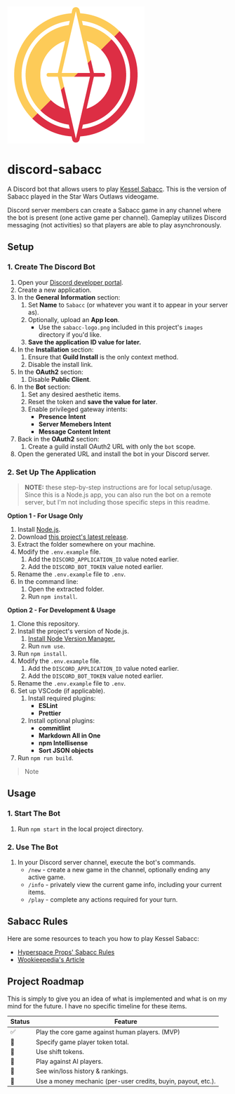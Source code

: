 ![alt text](https://github.com/ofolis/discord-sabacc/raw/main/images/sabacc-logo.png "Sabacc Logo")

# discord-sabacc

A Discord bot that allows users to play [Kessel Sabacc](https://starwars.fandom.com/wiki/Kessel_Sabacc). This is the version of Sabacc played in the Star Wars Outlaws videogame.

Discord server members can create a Sabacc game in any channel where the bot is present (one active game per channel). Gameplay utilizes Discord messaging (not activities) so that players are able to play asynchronously.

## Setup

### 1. Create The Discord Bot

1. Open your [Discord developer portal](https://discord.com/developers/applications).
2. Create a new application.
3. In the **General Information** section:
   1. Set **Name** to `Sabacc` (or whatever you want it to appear in your server as).
   2. Optionally, upload an **App Icon**.
      - Use the `sabacc-logo.png` included in this project's `images` directory if you'd like.
   3. **Save the application ID value for later.**
4. In the **Installation** section:
   1. Ensure that **Guild Install** is the only context method.
   2. Disable the install link.
5. In the **OAuth2** section:
   1. Disable **Public Client**.
6. In the **Bot** section:
   1. Set any desired aesthetic items.
   2. Reset the token and **save the value for later**.
   3. Enable privileged gateway intents:
      - **Presence Intent**
      - **Server Memebers Intent**
      - **Message Content Intent**
7. Back in the **OAuth2** section:
   1. Create a guild install OAuth2 URL with only the `bot` scope.
8. Open the generated URL and install the bot in your Discord server.

### 2. Set Up The Application

> **NOTE:** these step-by-step instructions are for local setup/usage. Since this is a Node.js app, you can also run the bot on a remote server, but I'm not including those specific steps in this readme.

**Option 1 - For Usage Only**

1. Install [Node.js](https://nodejs.org).
2. Download [this project's latest release](https://github.com/ofolis/discord-sabacc/releases/latest).
3. Extract the folder somewhere on your machine.
4. Modify the `.env.example` file.
   1. Add the `DISCORD_APPLICATION_ID` value noted earlier.
   2. Add the `DISCORD_BOT_TOKEN` value noted earlier.
5. Rename the `.env.example` file to `.env`.
6. In the command line:
   1. Open the extracted folder.
   2. Run `npm install`.

**Option 2 - For Development & Usage**

1. Clone this repository.
2. Install the project's version of Node.js.
   1. [Install Node Version Manager.](https://github.com/nvm-sh/nvm?tab=readme-ov-file#installing-and-updating)
   2. Run `nvm use`.
3. Run `npm install`.
4. Modify the `.env.example` file.
   1. Add the `DISCORD_APPLICATION_ID` value noted earlier.
   2. Add the `DISCORD_BOT_TOKEN` value noted earlier.
5. Rename the `.env.example` file to `.env`.
6. Set up VSCode (if applicable).
   1. Install required plugins:
      - **ESLint**
      - **Prettier**
   2. Install optional plugins:
      - **commitlint**
      - **Markdown All in One**
      - **npm Intellisense**
      - **Sort JSON objects**
7. Run `npm run build`.

> Note

## Usage

### 1. Start The Bot

1. Run `npm start` in the local project directory.

### 2. Use The Bot

1. In your Discord server channel, execute the bot's commands.
   - `/new` - create a new game in the channel, optionally ending any active game.
   - `/info` - privately view the current game info, including your current items.
   - `/play` - complete any actions required for your turn.

## Sabacc Rules

Here are some resources to teach you how to play Kessel Sabacc:

- [Hyperspace Props' Sabacc Rules](https://hyperspaceprops.com/wp-content/uploads/2024/09/Kessel-Sabacc-Rules-v4.pdf)
- [Wookieepedia's Article](https://starwars.fandom.com/wiki/Kessel_Sabacc)

## Project Roadmap

This is simply to give you an idea of what is implemented and what is on my mind for the future. I have no specific timeline for these items.

| Status | Feature                                                       |
| ------ | ------------------------------------------------------------- |
| ✅     | Play the core game against human players. (MVP)               |
| 🔳     | Specify game player token total.                              |
| 🔳     | Use shift tokens.                                             |
| 🔳     | Play against AI players.                                      |
| 🔳     | See win/loss history & rankings.                              |
| 🔳     | Use a money mechanic (per-user credits, buyin, payout, etc.). |
